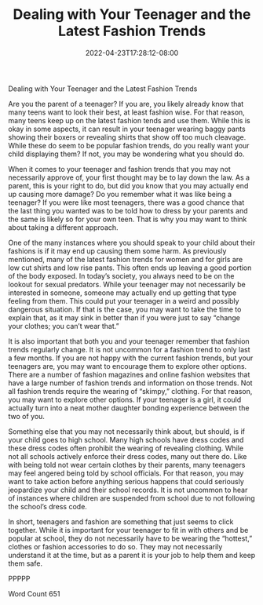 ﻿---
title: "Dealing with Your Teenager and the Latest Fashion Trends"
date: 2022-04-23T17:28:12-08:00
description: "TXT Tips for Web Success"
featured_image: "/images/TXT.jpg"
tags: ["TXT"]
---

Dealing with Your Teenager and the Latest Fashion Trends

Are you the parent of a teenager?  If you are, you likely already know that many teens want to look their best, at least fashion wise. For that reason, many teens keep up on the latest fashion tends and use them. While this is okay in some aspects, it can result in your teenager wearing baggy pants showing their boxers or revealing shirts that show off too much cleavage.  While these do seem to be popular fashion trends, do you really want your child displaying them?  If not, you may be wondering what you should do.

When it comes to your teenager and fashion trends that you may not necessarily approve of, your first thought may be to lay down the law.  As a parent, this is your right to do, but did you know that you may actually end up causing more damage?  Do you remember what it was like being a teenager?  If you were like most teenagers, there was a good chance that the last thing you wanted was to be told how to dress by your parents and the same is likely so for your own teen. That is why you may want to think about taking a different approach.

One of the many instances where you should speak to your child about their fashions is if it may end up causing them some harm. As previously mentioned, many of the latest fashion trends for women and for girls are low cut shirts and low rise pants.  This often ends up leaving a good portion of the body exposed.  In today’s society, you always need to be on the lookout for sexual predators. While your teenager may not necessarily be interested in someone, someone may actually end up getting that type feeling from them.  This could put your teenager in a weird and possibly dangerous situation.  If that is the case, you may want to take the time to explain that, as it may sink in better than if you were just to say “change your clothes; you can’t wear that.”

It is also important that both you and your teenager remember that fashion trends regularly change.  It is not uncommon for a fashion trend to only last a few months.  If you are not happy with the current fashion trends, but your teenagers are, you may want to encourage them to explore other options. There are a number of fashion magazines and online fashion websites that have a large number of fashion trends and information on those trends.  Not all fashion trends require the wearing of “skimpy,” clothing. For that reason, you may want to explore other options.  If your teenager is a girl, it could actually turn into a neat mother daughter bonding experience between the two of you.

Something else that you may not necessarily think about, but should, is if your child goes to high school.  Many high schools have dress codes and these dress codes often prohibit the wearing of revealing clothing.  While not all schools actively enforce their dress codes, many out there do.  Like with being told not wear certain clothes by their parents, many teenagers may feel angered being told by school officials.  For that reason, you may want to take action before anything serious happens that could seriously jeopardize your child and their school records.  It is not uncommon to hear of instances where children are suspended from school due to not following the school’s dress code.  

In short, teenagers and fashion are something that just seems to click together. While it is important for your teenager to fit in with others and be popular at school, they do not necessarily have to be wearing the “hottest,” clothes or fashion accessories to do so.  They may not necessarily understand it at the time, but as a parent it is your job to help them and keep them safe.

PPPPP

Word Count 651

